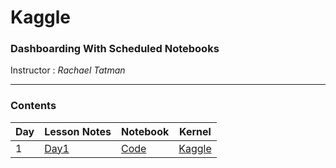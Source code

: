 # Kaggle
### Dashboarding With Scheduled Notebooks

Instructor : _Rachael Tatman_

--------------------
### Contents
| Day | Lesson Notes | Notebook | Kernel |
| --- | ------------ | -------- | ------ |
|  1  | [Day1](https://github.com/amitrajitbose/kaggle-workshop-dashboarding-with-scheduled-nb/blob/master/day1/dashboarding-with-notebooks-day-1.ipynb)         | [Code](https://github.com/amitrajitbose/kaggle-workshop-dashboarding-with-scheduled-nb/blob/master/day1/world-bank-eda-dashboard.ipynb) |[Kaggle](https://www.kaggle.com/amitrajitbose/world-bank-eda-dashboard/notebook)|
